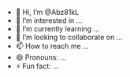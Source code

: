 - 👋 Hi, I’m @Abz81kL
- 👀 I’m interested in ...
- 🌱 I’m currently learning ...
- 💞️ I’m looking to collaborate on ...
- 📫 How to reach me ...
- 😄 Pronouns: ...
- ⚡ Fun fact: ...

<!---
Abz81kL/Abz81kL is a ✨ special ✨ repository because its `README.md` (this file) appears on your GitHub profile.
You can click the Preview link to take a look at your changes.
--->
